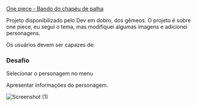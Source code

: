 [One piece - Bando do chapéu de palha](https://giovanna0000.github.io/One-piece/
)
<p>Projeto disponibilizado pelo Dev em dobro, dos gêmeos.
O projeto é sobre one piece, eu segui o tema, mas modifiquei algumas imagens e adicionei personagens.</p> 
Os usuários devem ser capazes de:
<h3> Desafio </h3>
 <p>Selecionar o personagem no menu
   
Apresentar informações do personagem.</p>

![Screenshot (1)](https://github.com/Giovanna0000/One-piece/assets/165067896/8e83641c-9eaf-4fd6-bd3d-dbbb9f9958f1) 

